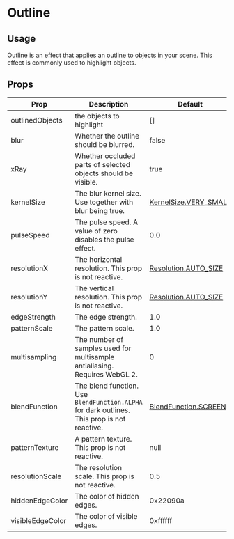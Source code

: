 # Outline

<ClientOnly>
<OutlineDemo class="demo-scene"  />
</ClientOnly>

## Usage

Outline is an effect that applies an outline to objects in your scene. This effect is commonly used to highlight objects.

## Props

| Prop             | Description                                                                                 | Default                                                                                                                                       |
| ---------------- | ------------------------------------------------------------------------------------------- | --------------------------------------------------------------------------------------------------------------------------------------------- |
| outlinedObjects  | the objects to highlight                                                                    | []                                                                                                                                            |
| blur             | Whether the outline should be blurred.                                                      | false                                                                                                                                         |
| xRay             | Whether occluded parts of selected objects should be visible.                               | true                                                                                                                                          |
| kernelSize       | The blur kernel size. Use together with blur being true.                                    | [KernelSize.VERY_SMALL](https://github.com/pmndrs/postprocessing/blob/c3ce388be247916437a314f17748a75329d65df1/src/enums/KernelSize.js)       |
| pulseSpeed       | The pulse speed. A value of zero disables the pulse effect.                                 | 0.0                                                                                                                                           |
| resolutionX      | The horizontal resolution. This prop is not reactive.                                       | [Resolution.AUTO_SIZE](https://github.com/pmndrs/postprocessing/blob/c3ce388be247916437a314f17748a75329d65df1/src/core/Resolution.js#L515)    |
| resolutionY      | The vertical resolution. This prop is not reactive.                                         | [Resolution.AUTO_SIZE](https://github.com/pmndrs/postprocessing/blob/c3ce388be247916437a314f17748a75329d65df1/src/core/Resolution.js#L515)    |
| edgeStrength     | The edge strength.                                                                          | 1.0                                                                                                                                           |
| patternScale     | The pattern scale.                                                                          | 1.0                                                                                                                                           |
| multisampling    | The number of samples used for multisample antialiasing. Requires WebGL 2.                  | 0                                                                                                                                             |
| blendFunction    | The blend function. Use `BlendFunction.ALPHA` for dark outlines. This prop is not reactive. | [BlendFunction.SCREEN](https://github.com/pmndrs/postprocessing/blob/c3ce388be247916437a314f17748a75329d65df1/src/enums/BlendFunction.js#L40) |
| patternTexture   | A pattern texture. This prop is not reactive.                                               | null                                                                                                                                          |
| resolutionScale  | The resolution scale. This prop is not reactive.                                            | 0.5                                                                                                                                           |
| hiddenEdgeColor  | The color of hidden edges.                                                                  | 0x22090a                                                                                                                                      |
| visibleEdgeColor | The color of visible edges.                                                                 | 0xffffff                                                                                                                                      |
